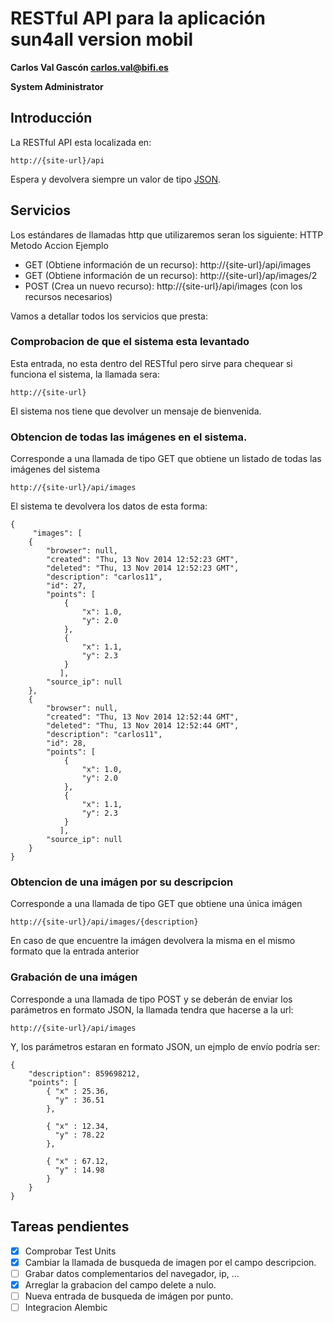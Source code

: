 # RESTful API para la aplicación sun4all version mobil

**Carlos Val Gascón carlos.val@bifi.es**

**System Administrator**


## Introducción
La RESTful API esta localizada en:
```
http://{site-url}/api
``` 
Espera y devolvera siempre un valor de tipo [JSON](http://es.wikipedia.org/wiki/JSON).


## Servicios
Los estándares de llamadas http que utilizaremos seran los siguiente:
HTTP Metodo Accion Ejemplo

* GET  (Obtiene información de un recurso): http://{site-url}/api/images
* GET  (Obtiene información de un recurso): http://{site-url}/ap/images/2
* POST (Crea un nuevo recurso): http://{site-url}/api/images (con los recursos necesarios)

Vamos a detallar todos los servicios que presta:

### Comprobacion de que el sistema esta levantado
Esta entrada, no esta dentro del RESTful pero sirve para chequear si funciona el sistema, la llamada sera:
```
http://{site-url}
```
El sistema nos tiene que devolver un mensaje de bienvenida.

### Obtencion de todas las imágenes en el sistema.
Corresponde a una llamada de tipo GET que obtiene un listado de todas las imágenes del sistema 

```
http://{site-url}/api/images
```

El sistema te devolvera los datos de esta forma:
```
{
     "images": [
    {
        "browser": null, 
        "created": "Thu, 13 Nov 2014 12:52:23 GMT", 
        "deleted": "Thu, 13 Nov 2014 12:52:23 GMT", 
        "description": "carlos11", 
        "id": 27, 
        "points": [
            {
                "x": 1.0, 
                "y": 2.0
            }, 
            {
                "x": 1.1, 
                "y": 2.3
            }
           ], 
        "source_ip": null
    },
    {
        "browser": null, 
        "created": "Thu, 13 Nov 2014 12:52:44 GMT", 
        "deleted": "Thu, 13 Nov 2014 12:52:44 GMT", 
        "description": "carlos11", 
        "id": 28, 
        "points": [
            {
                "x": 1.0, 
                "y": 2.0
            }, 
            {
                "x": 1.1, 
                "y": 2.3
            }
           ], 
        "source_ip": null
    }
}
```
### Obtencion de una imágen por su descripcion
Corresponde a una llamada de tipo GET que obtiene una única imágen 

```
http://{site-url}/api/images/{description}
```

En caso de que encuentre la imágen devolvera la misma en el mismo formato que la entrada anterior 

### Grabación de una imágen
Corresponde a una llamada de tipo POST y se deberán de enviar los parámetros en formato JSON, la llamada tendra que hacerse a la url:

```
http://{site-url}/api/images
```

Y, los parámetros estaran en formato JSON, un ejmplo de envío podría ser:

```
{ 
    "description": 859698212,
    "points": [
        { "x" : 25.36,
          "y" : 36.51
        },

        { "x" : 12.34,
          "y" : 78.22
        },

        { "x" : 67.12,
          "y" : 14.98
        }
    }
}
```

## Tareas pendientes
- [x] Comprobar Test Units
- [x] Cambiar la llamada de busqueda de imagen por el campo descripcion.
- [ ] Grabar datos complementarios del navegador, ip, ...
- [x] Arreglar la grabacion del campo delete a nulo.
- [ ] Nueva entrada de busqueda de imágen por punto.
- [ ] Integracion Alembic
